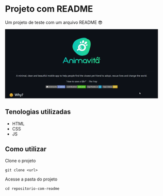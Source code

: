# Projeto com README
Um projeto de teste com um arquivo README 😎

[<img src="./tela.gif" alt="gif da tela inicial do projeto *** ">](https://www.google.com)

## Tenologias utilizadas
- HTML
- CSS
- JS

## Como utilizar

Clone o projeto

```
git clone <url>
```

Acesse a pasta do projeto

```
cd repositorio-com-readme
```


